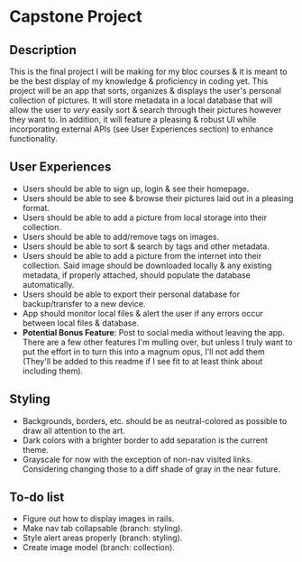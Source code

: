 # Capstone Project

## Description
This is the final project I will be making for my bloc courses & it is meant to be the best display of my knowledge & proficiency in coding yet. This project will be an app that sorts, organizes & displays the user's personal collection of pictures. It will store metadata in a local database that will allow the user to *very* easily sort & search through their pictures however they want to. In addition, it will feature a pleasing & robust UI while incorporating external APIs (see User Experiences section) to enhance functionality.

## User Experiences
- Users should be able to sign up, login & see their homepage.
- Users should be able to see & browse their pictures laid out in a pleasing format.
- Users should be able to add a picture from local storage into their collection.
- Users should be able to add/remove tags on images.
- Users should be able to sort & search by tags and other metadata.
- Users should be able to add a picture from the internet into their collection. Said image should be downloaded locally & any existing metadata, if properly attached, should populate the database automatically.
- Users should be able to export their personal database for backup/transfer to a new device.
- App should monitor local files & alert the user if any errors occur between local files & database.
- **Potential Bonus Feature**: Post to social media without leaving the app.
There are a few other features I'm mulling over, but unless I truly want to put the effort in to turn this into a magnum opus, I'll not add them (They'll be added to this readme if I see fit to at least think about including them).

## Styling
- Backgrounds, borders, etc. should be as neutral-colored as possible to draw all attention to the art.
- Dark colors with a brighter border to add separation is the current theme.
- Grayscale for now with the exception of non-nav visited links. Considering changing those to a diff shade of gray in the near future.

## To-do list
- Figure out how to display images in rails.
- Make nav tab collapsable (branch: styling).
- Style alert areas properly (branch: styling).
- Create image model (branch: collection).
